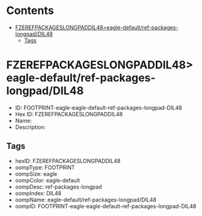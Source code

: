 



Contents
========

* [FZEREFPACKAGESLONGPADDIL48>eagle-default/ref-packages-longpad/DIL48](#fzerefpackageslongpaddil48eagle-defaultref-packages-longpaddil48)
	* [Tags](#tags)

# FZEREFPACKAGESLONGPADDIL48>eagle-default/ref-packages-longpad/DIL48

- ID: FOOTPRINT-eagle-eagle-default-ref-packages-longpad-DIL48
- Hex ID: FZEREFPACKAGESLONGPADDIL48
- Name: 
- Description: 

## Tags

- hexID: FZEREFPACKAGESLONGPADDIL48
- oompType: FOOTPRINT
- oompSize: eagle
- oompColor: eagle-default
- oompDesc: ref-packages-longpad
- oompIndex: DIL48
- oompName: eagle-default/ref-packages-longpad/DIL48
- oompID: FOOTPRINT-eagle-eagle-default-ref-packages-longpad-DIL48
